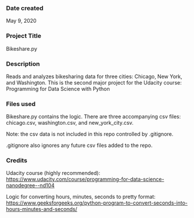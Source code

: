 ### Date created
May 9, 2020

### Project Title
Bikeshare.py

### Description
Reads and analyzes bikesharing data for three cities: Chicago, New York, and Washington.
This is the second major project for the Udacity course: Programming for Data Science with Python

### Files used
Bikeshare.py contains the logic.  There are three accompanying csv files: chicago.csv, washington.csv, and new_york_city.csv.

Note: the csv data is not included in this repo controlled by .gitignore.

.gitignore also ignores any future csv files added to the repo.

### Credits
Udacity course (highly recommended): https://www.udacity.com/course/programming-for-data-science-nanodegree--nd104

Logic for converting hours, minutes, seconds to pretty format: https://www.geeksforgeeks.org/python-program-to-convert-seconds-into-hours-minutes-and-seconds/
